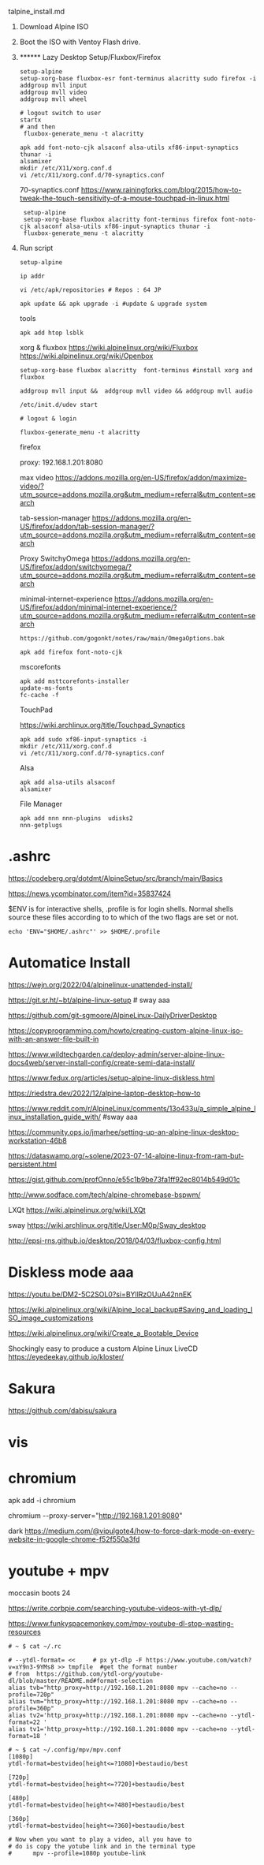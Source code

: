 talpine_install.md

1. Download Alpine ISO
2. Boot the ISO with Ventoy Flash drive.

3. ****** Lazy Desktop Setup/Fluxbox/Firefox
    ```
    setup-alpine
    setup-xorg-base fluxbox-esr font-terminus alacritty sudo firefox -i
    addgroup mvll input
    addgroup mvll video
    addgroup mvll wheel
    
    # logout switch to user
    startx
    # and then
     fluxbox-generate_menu -t alacritty

    apk add font-noto-cjk alsaconf alsa-utils xf86-input-synaptics thunar -i
    alsamixer
    mkdir /etc/X11/xorg.conf.d
    vi /etc/X11/xorg.conf.d/70-synaptics.conf
    
    ```
    70-synaptics.conf https://www.rainingforks.com/blog/2015/how-to-tweak-the-touch-sensitivity-of-a-mouse-touchpad-in-linux.html
   ```
    setup-alpine
    setup-xorg-base fluxbox alacritty font-terminus firefox font-noto-cjk alsaconf alsa-utils xf86-input-synaptics thunar -i
    fluxbox-generate_menu -t alacritty

4. Run script
    ```
    setup-alpine
    
    ip addr
    
    vi /etc/apk/repositories # Repos : 64 JP
    
    apk update && apk upgrade -i #update & upgrade system
    ```
    tools
    ```
    apk add htop lsblk
    ```
    xorg & fluxbox
    https://wiki.alpinelinux.org/wiki/Fluxbox
    https://wiki.alpinelinux.org/wiki/Openbox
    ```
    setup-xorg-base fluxbox alacritty  font-terminus #install xorg and fluxbox
    
    addgroup mvll input &&  addgroup mvll video && addgroup mvll audio
    
    /etc/init.d/udev start
    
    # logout & login
    
    fluxbox-generate_menu -t alacritty
    
    ```
    firefox
    
    proxy: 192.168.1.201:8080

   max video https://addons.mozilla.org/en-US/firefox/addon/maximize-video/?utm_source=addons.mozilla.org&utm_medium=referral&utm_content=search

    tab-session-manager https://addons.mozilla.org/en-US/firefox/addon/tab-session-manager/?utm_source=addons.mozilla.org&utm_medium=referral&utm_content=search

   Proxy SwitchyOmega https://addons.mozilla.org/en-US/firefox/addon/switchyomega/?utm_source=addons.mozilla.org&utm_medium=referral&utm_content=search

   minimal-internet-experience https://addons.mozilla.org/en-US/firefox/addon/minimal-internet-experience/?utm_source=addons.mozilla.org&utm_medium=referral&utm_content=search

   ```
   https://github.com/gogonkt/notes/raw/main/OmegaOptions.bak
   ```
    ```
    apk add firefox font-noto-cjk
    ```

    mscorefonts
    ```
    apk add msttcorefonts-installer
    update-ms-fonts
    fc-cache -f
    ```
    
   TouchPad
    
    https://wiki.archlinux.org/title/Touchpad_Synaptics
    ```
    apk add sudo xf86-input-synaptics -i
    mkdir /etc/X11/xorg.conf.d
    vi /etc/X11/xorg.conf.d/70-synaptics.conf
    ```
    Alsa
    ```
    apk add alsa-utils alsaconf
    alsamixer
    ```
   File Manager
   ```
   apk add nnn nnn-plugins  udisks2
   nnn-getplugs
   ```
# .ashrc

https://codeberg.org/dotdmt/AlpineSetup/src/branch/main/Basics

https://news.ycombinator.com/item?id=35837424

 $ENV is for interactive shells, .profile is for login shells. Normal shells source these files according to to which of the two flags are set or not.
```
echo 'ENV="$HOME/.ashrc"' >> $HOME/.profile
```

# Automatice Install

https://wejn.org/2022/04/alpinelinux-unattended-install/

https://git.sr.ht/~bt/alpine-linux-setup  # sway aaa

https://github.com/git-sgmoore/AlpineLinux-DailyDriverDesktop

https://copyprogramming.com/howto/creating-custom-alpine-linux-iso-with-an-answer-file-built-in

https://www.wildtechgarden.ca/deploy-admin/server-alpine-linux-docs4web/server-install-config/create-semi-data-install/

https://www.fedux.org/articles/setup-alpine-linux-diskless.html


https://riedstra.dev/2022/12/alpine-laptop-desktop-how-to

https://www.reddit.com/r/AlpineLinux/comments/13o433u/a_simple_alpine_linux_installation_guide_with/ #sway aaa

https://community.ops.io/jmarhee/setting-up-an-alpine-linux-desktop-workstation-46b8

https://dataswamp.org/~solene/2023-07-14-alpine-linux-from-ram-but-persistent.html


https://gist.github.com/profOnno/e55c1b9be73fa1ff92ec8014b549d01c

http://www.sodface.com/tech/alpine-chromebase-bspwm/

LXQt  https://wiki.alpinelinux.org/wiki/LXQt

sway  https://wiki.archlinux.org/title/User:M0p/Sway_desktop

http://epsi-rns.github.io/desktop/2018/04/03/fluxbox-config.html

# Diskless mode aaa 

https://youtu.be/DM2-5C2SOL0?si=BYllRzOUuA42nnEK

https://wiki.alpinelinux.org/wiki/Alpine_local_backup#Saving_and_loading_ISO_image_customizations

https://wiki.alpinelinux.org/wiki/Create_a_Bootable_Device

Shockingly easy to produce a custom Alpine Linux LiveCD https://eyedeekay.github.io/kloster/

# Sakura

https://github.com/dabisu/sakura

# vis

# chromium

apk add -i chromium

chromium --proxy-server="http://192.168.1.201:8080"

dark https://medium.com/@vipulgote4/how-to-force-dark-mode-on-every-website-in-google-chrome-f52f550a3fd

# youtube + mpv

moccasin boots 24 

https://write.corbpie.com/searching-youtube-videos-with-yt-dlp/

https://www.funkyspacemonkey.com/mpv-youtube-dl-stop-wasting-resources

```
# ~ $ cat ~/.rc

# --ytdl-format= <<     # px yt-dlp -F https://www.youtube.com/watch?v=xY9n3-9YMs8 >> tmpfile  #get the format number
# from  https://github.com/ytdl-org/youtube-dl/blob/master/README.md#format-selection
alias tvb="http_proxy=http://192.168.1.201:8080 mpv --cache=no --profile=720p"
alias tvm="http_proxy=http://192.168.1.201:8080 mpv --cache=no --profile=360p"
alias tv2='http_proxy=http://192.168.1.201:8080 mpv --cache=no --ytdl-format=22 '
alias tv1='http_proxy=http://192.168.1.201:8080 mpv --cache=no --ytdl-format=18 '
```

```
# ~ $ cat ~/.config/mpv/mpv.conf 
[1080p]
ytdl-format=bestvideo[height<=?1080]+bestaudio/best

[720p]
ytdl-format=bestvideo[height<=?720]+bestaudio/best

[480p]
ytdl-format=bestvideo[height<=?480]+bestaudio/best

[360p]
ytdl-format=bestvideo[height<=?360]+bestaudio/best

# Now when you want to play a video, all you have to 
# do is copy the yotube link and in the terminal type 
#      mpv --profile=1080p youtube-link

```
